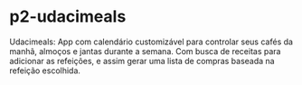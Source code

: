 # p2-udacimeals
Udacimeals: App com calendário customizável para controlar seus cafés da manhã, almoços e jantas durante a semana. Com busca de receitas para adicionar as refeições, e assim gerar uma lista de compras baseada na refeição escolhida.
